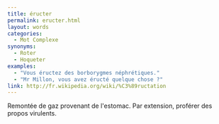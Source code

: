 ```yaml
---
title: éructer
permalink: eructer.html
layout: words
categories:
  - Mot Complexe
synonyms:
  - Roter
  - Hoqueter
examples:
  - "Vous éructez des borborygmes néphrétiques."
  - "Mr Millon, vous avez éructé quelque chose ?"
link: http://fr.wikipedia.org/wiki/%C3%89ructation
---
```


Remontée de gaz provenant de l'estomac. Par extension, proférer des propos virulents.
